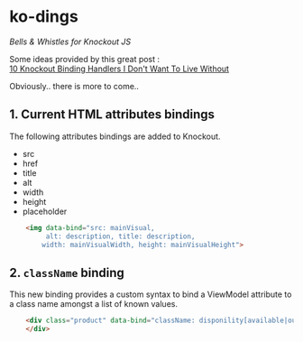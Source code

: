 ko-dings
========

_Bells & Whistles for Knockout JS_

Some ideas provided by this great post :  
[10 Knockout Binding Handlers I Don't Want To Live Without](http://tech.pro/blog/1863/10-knockout-binding-handlers-i-don-t-want-to-live-without)

Obviously.. there is more to come..

## 1. Current HTML attributes bindings

The following attributes bindings are added to Knockout.

* src
* href
* title
* alt
* width
* height
* placeholder
 
```html
    <img data-bind="src: mainVisual, 
         alt: description, title: description, 
        width: mainVisualWidth, height: mainVisualHeight">
```

## 2. `className` binding

This new binding provides a custom syntax to bind a ViewModel attribute to a class name amongst a list of known values. 

```html
    <div class="product" data-bind="className: disponility[available|out-of-stock|pre-order]">
    </div>
```
